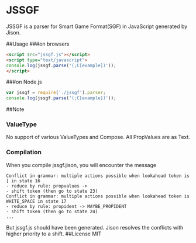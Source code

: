 # JSSGF
JSSGF is a parser for Smart Game Format(SGF) in JavaScript generated by Jison.

##Usage
###on browsers
```html
<script src="jssgf.js"></script>
<script type="text/javascript">
console.log(jssgf.parse('(;C[example])'));
</script>
```
###on Node.js
```javascript
var jssgf = require('./jssgf').parser;
console.log(jssgf.parse('(;C[example])'));
```

##Note
### ValueType
No support of various ValueTypes and Compose. All PropValues are as Text.
### Compilation
When you compile jssgf.jison, you will encounter the message
```
Conflict in grammar: multiple actions possible when lookahead token is [ in state 16
- reduce by rule: propvalues -> 
- shift token (then go to state 23)
Conflict in grammar: multiple actions possible when lookahead token is WHITE_SPACE in state 17
- reduce by rule: propident -> MAYBE_PROPIDENT
- shift token (then go to state 24)
...
```
But jssgf.js should have been generated. Jison resolves the conflicts with higher priority to a shift.
##License
MIT

